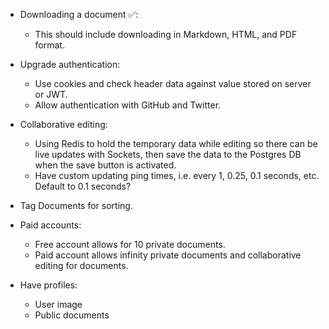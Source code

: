 - Downloading a document ✅:

	- This should include downloading in Markdown, HTML, and PDF format.

- Upgrade authentication:

	- Use cookies and check header data against value stored on server or JWT.
	- Allow authentication with GitHub and Twitter.

- Collaborative editing:

	- Using Redis to hold the temporary data while editing so there can be live updates with Sockets, then save the data to the Postgres DB when the save button is activated.
	- Have custom updating ping times, i.e. every 1, 0.25, 0.1 seconds, etc. Default to 0.1 seconds?
	
	
- Tag Documents for sorting.

- Paid accounts:

	- Free account allows for 10 private documents.
	- Paid account allows infinity private documents and collaborative editing for documents.

- Have profiles:
	- User image
	- Public documents